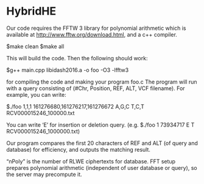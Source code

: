 # HybridHE

Our code requires the FFTW 3 library for polynomial arithmetic which is available at http://www.fftw.org/download.html, and a c++ compiler.

$make clean
$make all

This will build the code. Then the following should work:

$g++ main.cpp libidash2016.a -o foo -O3 -lfftw3

for compiling the code and making your program foo.c
The program will run with a query consisting of (#Chr, Position, REF, ALT, VCF filename).
For example, you can write:

$./foo 1,1,1 161276680,161276217,161276672 A,G,C T,C,T RCV000015246_100000.txt

You can write ‘E’ for insertion or deletion query.
(e.g. $./foo 1 73934717 E T RCV000015246_1000000.txt)

Our program compares the first 20 characters of REF and ALT (of query and database) for efficiency, 
and outputs the matching result.

“nPoly” is the number of RLWE ciphertexts for database.
FFT setup prepares polynomial arithmetic (independent of user database or query), 
so the server may precompute it.

